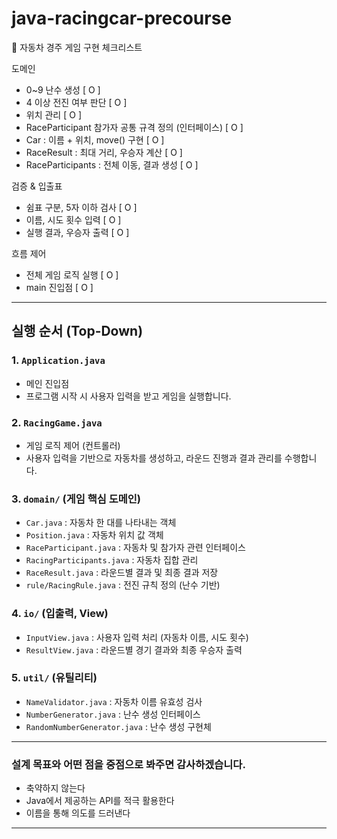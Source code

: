 # java-racingcar-precourse


🚗 자동차 경주 게임 구현 체크리스트

 도메인
 
  - 0~9 난수 생성 [ O ]
  - 4 이상 전진 여부 판단 [ O ]
  - 위치 관리 [ O ]
  - RaceParticipant 참가자 공통 규격 정의 (인터페이스) [ O ]
  - Car : 이름 + 위치, move() 구현 [ O ]
  - RaceResult : 최대 거리, 우승자 계산 [ O ]
  - RaceParticipants : 전체 이동, 결과 생성 [ O ]

 검증 & 입출표 
  - 쉼표 구분, 5자 이하 검사 [ O ]
  - 이름, 시도 횟수 입력 [ O ]
  - 실행 결과, 우승자 출력 [ O ]

흐름 제어
  - 전체 게임 로직 실행 [ O ]
  - main 진입점 [ O ]


---

## 실행 순서 (Top-Down)

### 1. `Application.java`
- 메인 진입점
- 프로그램 시작 시 사용자 입력을 받고 게임을 실행합니다.

### 2. `RacingGame.java`
- 게임 로직 제어 (컨트롤러)
- 사용자 입력을 기반으로 자동차를 생성하고, 라운드 진행과 결과 관리를 수행합니다.

### 3. `domain/` (게임 핵심 도메인)
- `Car.java` : 자동차 한 대를 나타내는 객체  
- `Position.java` : 자동차 위치 값 객체  
- `RaceParticipant.java` : 자동차 및 참가자 관련 인터페이스  
- `RacingParticipants.java` : 자동차 집합 관리  
- `RaceResult.java` : 라운드별 결과 및 최종 결과 저장  
- `rule/RacingRule.java` : 전진 규칙 정의 (난수 기반)

### 4. `io/` (입출력, View)
- `InputView.java` : 사용자 입력 처리 (자동차 이름, 시도 횟수)  
- `ResultView.java` : 라운드별 경기 결과와 최종 우승자 출력

### 5. `util/` (유틸리티)
- `NameValidator.java` : 자동차 이름 유효성 검사  
- `NumberGenerator.java` : 난수 생성 인터페이스  
- `RandomNumberGenerator.java` : 난수 생성 구현체


---
### 설계 목표와 어떤 점을 중점으로 봐주면 감사하겠습니다. 
- 축약하지 않는다
- Java에서 제공하는 API를 적극 활용한다
- 이름을 통해 의도를 드러낸다
--- 
